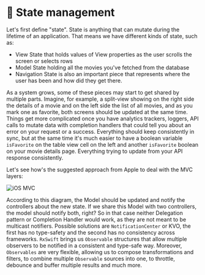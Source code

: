 # 🚦 State management

Let's first define "state". State is anything that can mutate during the lifetime of an application. That means we have different kinds of state, such as:
- View State that holds values of View properties as the user scrolls the screen or selects rows
- Model State holding all the movies you've fetched from the database
- Navigation State is also an important piece that represents where the user has been and how did they get there.

As a system grows, some of these pieces may start to get shared by multiple parts. Imagine, for example, a split-view showing on the right side the details of a movie and on the left side the list of all movies, and as you mark one as favorite, both screens should be updated at the same time. Things get more complicated once you have analytics trackers, loggers, API calls to mutate data with completion handlers that could tell you about an error on your request or a success. Everything should keep consistently in sync, but at the same time it's much easier to have a boolean variable `isFavorite` on the table view cell on the left and another `isFavorite` boolean on your movie details page. Everything trying to update from your API response consistently.

Let's see how's the suggested approach from Apple to deal with the MVC layers:

![iOS MVC](https://luizmb.github.io/SwiftRex/markdown/img/CocoaMVC.gif)

According to this diagram, the Model should be updated and notify the controllers about the new state. If we share this Model with two controllers, the model should notify both, right? So in that case neither Delegation pattern or Completion Handler would work, as they are not meant to be multicast notifiers. Possible solutions are `NotificationCenter` or KVO, the first has no type-safety and the second has no consistency across frameworks. `RxSwift` brings us `Observable` structures that allow multiple observers to be notified in a consistent and type-safe way. Moreover, `Observables` are very flexible, allowing us to compose transformations and filters, to combine multiple `Observable` sources into one, to throttle, debounce and buffer multiple results and much more.
